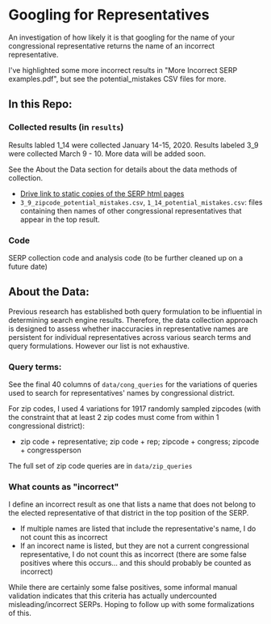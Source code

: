 # Googling for Representatives

An investigation of how likely it is that googling for the name of your congressional representative returns the name of an incorrect representative. 

I've highlighted some more incorrect results in "More Incorrect SERP examples.pdf", but see the potential_mistakes CSV files for more. 

## In this Repo:

### Collected results (in `results`) 
Results labled 1_14 were collected January 14-15, 2020. Results labeled 3_9 were collected March 9 - 10. More data will be added soon. 

See the About the Data section for details about the data methods of collection.

-  [Drive link to static copies of the SERP html pages](https://drive.google.com/drive/folders/16sepdh8zUGjF9fcJv67ej9ds8WifZyFw?usp=sharing)
- `3_9_zipcode_potential_mistakes.csv`, `1_14_potential_mistakes.csv`: files containing then names of other congressional representatives that appear in the top result.

### Code
SERP collection code and analysis code (to be further cleaned up on a future date)


## About the Data: 
Previous research has established both query formulation  to be influential in determining search engine results. Therefore, the data collection approach is designed to assess whether inaccuracies in representative names are persistent for individual representatives across various search terms and query formulations. However our list is not exhaustive.


### Query terms: 
See the final 40 columns of `data/cong_queries` for the variations of queries used to search for representatives' names by congressional district. 

For zip codes, I used 4 variations  for 1917 randomly sampled zipcodes (with the constraint that at least 2 zip codes must come from within 1 congressional district):
- zip code + representative; zip code + rep; zipcode + congress; zipcode + congressperson

The full set of zip code queries are in `data/zip_queries`

### What counts as "incorrect"
I define an incorrect result as one that lists a name that does not belong to the elected representative of that district in the top position of the SERP.

- If multiple names are listed that include the representative's name, I do not count this as incorrect
- If an incorect name is listed, but they are not a current congressional representative, I do not count this as incorrect (there are some false positives where this occurs... and this should probably be counted as incorrect)  

While there are certainly some false positives, some informal manual validation indicates that this criteria has actually undercounted misleading/incorrect SERPs. Hoping to follow up with some formalizations of this. 



